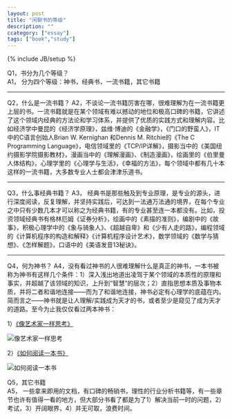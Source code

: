 ```yaml
---
layout: post
title: "闲聊书的等级"
description: ""
ccategory: ["essay"] 
tags: ["book","study"]
---
```

{% include JB/setup %}

Q1，书分为几个等级？  
A1， 分为四个等级：神书，经典书，一流书籍，其它书籍
<hr>
Q2，什么是一流书籍？   A2，不谈论一流书籍厉害在哪，很难理解为在一流书籍更上层的书。一流书籍就是在某个领域有难以撼动的地位和极高口碑的书籍，它讲述了这个领域内经典的方法论和学习体系，并提供了优质的实践方式和理解内容。比如经济学中曼昆的《经济学原理》，兹维·博迪的《金融学》，《门口的野蛮人》，IT中的C语言创始人Brian
W. Kernighan 和Dennis M. Ritchie的《The C Programming
Language》，电信领域里的《TCP/IP详解》，摄影当中的《美国纽约摄影学院摄影教材》，漫画当中的《理解漫画》、《制造漫画》，绘画里的《伯里曼人体结构》，心理学里的《心理学与生活》，《幸福的方法》，每个领域中都有几十本这样的一流书籍，大多数专业人士都会津津乐道书。
<hr>
Q3，什么事经典书籍？  
A3，
经典书是那些触及到专业原理，是专业的源头，进行深度阅读，反复理解，并坚持实践后，可达到一法通万法通的境界，在每个专业之中只有少数几本才可以称之为经典书籍，有的专业甚至连一本都没有。比如，投资领域经典书有格林厄姆《证券分析》，绘画中的《素描的准则》，编剧中的《故事》，积极心理学中的《象与骑象人》、《超越自卑》和《少有人走的路》，编程领域的《计算机程序的构造和解释》《计算机程序设计艺术》，数学领域的《数学与猜想》、《怎样解题》，口语中的《美语发音13秘诀》。
<hr>
Q4，何为神书？  
A4，没有看过神书的人很难理解什么是真正的神书，一本书被称为神书有这样几个条件：1）深入浅出地道出凌驾于某个领域的本质性的原理和事实，并超越了该领域的知识，上升到“智慧”的层次；2）直指思想本质及事物本质，并将二者和谐地连接——而为了和谐地连接，神书必定有心理学的底蕴在内。简而言之——神书就是让人理解/实践成为天才的书，或者至少是窥见了成为天才的道路。至今为止我仅仅看过两本神书：

1）[《像艺术家一样思考》](http://book.douban.com/subject/1055088/)

![像艺术家一样思考](http://img3.douban.com/lpic/s2187956.jpg)

2）[《如何阅读一本书》](http://book.douban.com/subject/1013208/)

![如何阅读一本书](http://img3.douban.com/lpic/s1670978.jpg)

Q5，其它书籍  
A5，
一些拿来即用的文档，有口碑的畅销书，理性的行业分析书籍等，有一些章节也许有值得一看的地方，但大部分书看了都是为了1）解决当前一时的问题，2）考试，3）开阔眼界，4）并无可取，浪费时间。

